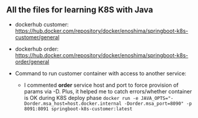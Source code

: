 ## All the files for learning K8S with Java

* dockerhub customer: https://hub.docker.com/repository/docker/enoshima/springboot-k8s-customer/general
* dockerhub order: https://hub.docker.com/repository/docker/enoshima/springboot-k8s-order/general

* Command to run customer container with access to another service:
  * I commented **order** service host and port to force provision of params via -D. Plus, it helped me to catch
    errors/whether container is OK during K8S deploy phase
`docker run -e JAVA_OPTS="-Dorder.msa_host=host.docker.internal -Dorder.msa_port=8090" -p 8091:8091 springboot-k8s-customer:latest`